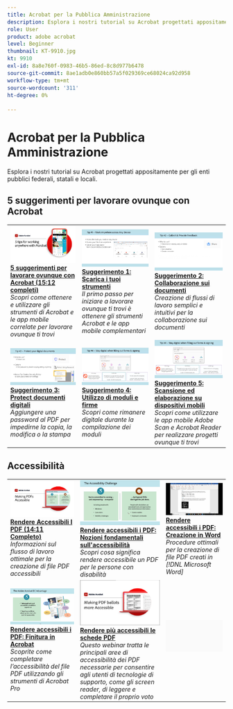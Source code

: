 ```yaml
---
title: Acrobat per la Pubblica Amministrazione
description: Esplora i nostri tutorial su Acrobat progettati appositamente per gli enti pubblici federali, statali e locali
role: User
product: adobe acrobat
level: Beginner
thumbnail: KT-9910.jpg
kt: 9910
exl-id: 8a8e760f-0983-46b5-86ed-8c8d977b6478
source-git-commit: 8ae1adb0e860bb57a5f029369ce68024ca92d958
workflow-type: tm+mt
source-wordcount: '311'
ht-degree: 0%

---
```


# Acrobat per la Pubblica Amministrazione

Esplora i nostri tutorial su Acrobat progettati appositamente per gli enti pubblici federali, statali e locali.

## 5 suggerimenti per lavorare ovunque con Acrobat

<table style="table-layout:fixed">
<tr>
  <td>
    <a href="5-tips-for-working-anywhere-with-acrobat-dc-for-government.md">
      <img alt="5 suggerimenti per lavorare ovunque con Acrobat (15:12 completi)" src="../../assets/5tipscomplete.png" />
    </a>
    <div>
    <a href="5-tips-for-working-anywhere-with-acrobat-dc-for-government.md"><strong>5 suggerimenti per lavorare ovunque con Acrobat (15:12 completi)</strong></a>
    </div>
    <em>Scopri come ottenere e utilizzare gli strumenti di Acrobat e le app mobile correlate per lavorare ovunque ti trovi</em>
    <br>
  </td>
  <td>
    <a href="get-your-tools.md">
      <img alt="Suggerimento 1: Scarica i tuoi strumenti" src="../../assets/Tip1.png" />
    </a>
    <div>
    <a href="get-your-tools.md"><strong>Suggerimento 1: Scarica i tuoi strumenti</strong></a>
    </div>
    <em>Il primo passo per iniziare a lavorare ovunque ti trovi è ottenere gli strumenti Acrobat e le app mobile complementari</em>
    <br>
  </td>  
  <td>
    <a href="collaborate-on-documents.md">
      <img alt="Suggerimento 2: Collaborazione sui documenti" src="../../assets/Tip2.png" />
    </a>
    <div>
    <a href="collaborate-on-documents.md"><strong>Suggerimento 2: Collaborazione sui documenti</strong></a>
    </div>
    <em>Creazione di flussi di lavoro semplici e intuitivi per la collaborazione sui documenti</em>
    <br>
  </td>  
</tr>
<tr>
  <td>
    <a href="protect-digital-documents.md">
      <img alt="Suggerimento: 3 Protect di documenti digitali" src="../../assets/Tip3.png" />
    </a>
    <div>
    <a href="protect-digital-documents.md"><strong>Suggerimento 3: Protect documenti digitali</strong></a>
    </div>
    <em>Aggiungere una password al PDF per impedirne la copia, la modifica o la stampa</em>
    <br>
  </td>
  <td>
    <a href="work-with-forms-and-signatures.md">
      <img alt="Suggerimento 4: Utilizzo di moduli e firme" src="../../assets/Tip4.png" />
    </a>
    <div>
    <a href="work-with-forms-and-signatures.md"><strong>Suggerimento 4: Utilizzo di moduli e firme</strong></a>
    </div>
    <em>Scopri come rimanere digitale durante la compilazione dei moduli</em>
    <br>
  </td>
  <td>
    <a href="scan-and-edit-on-mobile.md">
      <img alt="Suggerimento 5: Scansione ed elaborazione su dispositivi mobili" src="../../assets/Tip5.png" />
    </a>
    <div>
    <a href="scan-and-edit-on-mobile.md"><strong>Suggerimento 5: Scansione ed elaborazione su dispositivi mobili</strong></a>
    </div>
    <em>Scopri come utilizzare le app mobile Adobe Scan e Acrobat Reader per realizzare progetti ovunque ti trovi</em>
    <br>
  </td>
</tr>
</table>

## Accessibilità

<table>
<tr>
  <td>
    <a href="making-pdfs-accessible.md">
      <img alt="Rendere Accessibili I PDF (14:11 Completo)" src="../../assets/Accessiblecomplete.png" />
    </a>
    <div>
    <a href="making-pdfs-accessible.md"><strong>Rendere Accessibili I PDF (14:11 Completo)</strong></a>
    </div>
    <em>Informazioni sul flusso di lavoro ottimale per la creazione di file PDF accessibili</em>
    <br>
  </td>
  <td>
    <a href="understanding-accessibility.md">
      <img alt="Rendere accessibili i PDF: Nozioni fondamentali sull'accessibilità" src="../../assets/Accessibiityunderstanding.png" />
    </a>
    <div>
    <a href="understanding-accessibility.md"><strong>Rendere accessibili i PDF: Nozioni fondamentali sull'accessibilità</strong></a>
    </div>
    <em>Scopri cosa significa rendere accessibile un PDF per le persone con disabilità</em>
    <br>
  </td>  
  <td>
    <a href="collaborate-on-documents.md">
      <img alt="Rendere accessibili i PDF: Creazione in Word" src="../../assets/Accessibilityword.png" />
    </a>
    <div>
    <a href="collaborate-on-documents.md"><strong>Rendere accessibili i PDF: Creazione in Word</strong></a>
    </div>
    <em>Procedure ottimali per la creazione di file PDF creati in [!DNL Microsoft Word]</em>
    <br>
  </td>  
</tr>
<tr>
  <td>
    <a href="finishing-in-acrobat.md">
      <img alt="Rendere accessibili i PDF: Finitura in Acrobat" src="../../assets/Accessibilityacrobat.png" />
    </a>
    <div>
    <a href="finishing-in-acrobat.md"><strong>Rendere accessibili i PDF: Finitura in Acrobat</strong></a>
    </div>
    <em>Scoprite come completare l’accessibilità del file PDF utilizzando gli strumenti di Acrobat Pro</em>
    <br>
  </td>
  <td>
    <a href="making-pdf-ballots-accessible.md">
      <img alt="Rendere più accessibili le schede PDF" src="../../assets/Accessibleballots.png" />
    </a>
    <div>
    <a href="making-pdf-ballots-accessible.md"><strong>Rendere più accessibili le schede PDF</strong></a>
    </div>
    <em>Questo webinar tratta le principali aree di accessibilità dei PDF necessarie per consentire agli utenti di tecnologie di supporto, come gli screen reader, di leggere e completare il proprio voto</em>
    <br>
  </td>  
  <td>
   <img alt="Spaziatore" src="../../assets/Grayspacer.png" />
    <div>
    <br>
  </td>
</tr>
</table>
